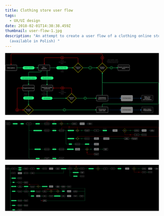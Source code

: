 ```yaml
---
title: Clothing store user flow
tags:
  - UX/UI design
date: 2018-02-01T14:38:38.459Z
thumbnail: user-flow-1.jpg
description: "An attempt to create a user flow of a clothing online store
  (available in Polish) "
---
```

![](user-flow-1.jpg)

![](user-flow-2.jpg)

![](user-flow-3.jpg)